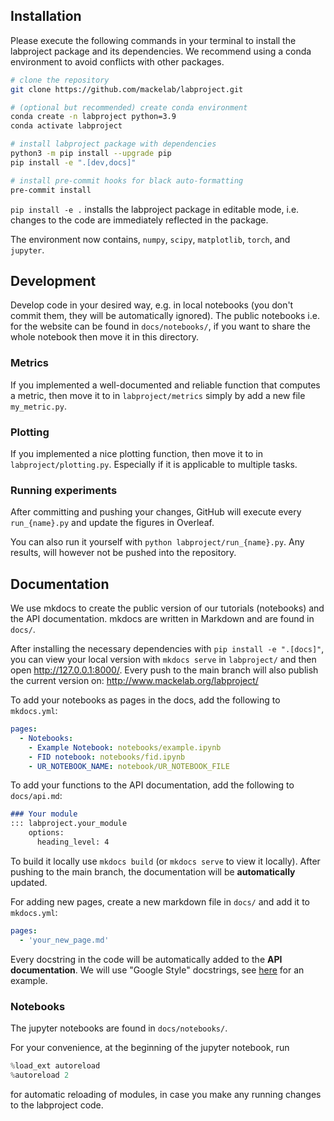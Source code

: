 
## Installation

Please execute the following commands in your terminal to install the labproject package and its dependencies. We recommend using a conda environment to avoid conflicts with other packages.

```bash
# clone the repository
git clone https://github.com/mackelab/labproject.git

# (optional but recommended) create conda environment
conda create -n labproject python=3.9
conda activate labproject

# install labproject package with dependencies
python3 -m pip install --upgrade pip
pip install -e ".[dev,docs]"

# install pre-commit hooks for black auto-formatting
pre-commit install
```

`pip install -e .` installs the labproject package in editable mode, i.e. changes to the code are immediately reflected in the package.

The environment now contains, `numpy`, `scipy`, `matplotlib`, `torch`, and `jupyter`.

## Development

Develop code in your desired way, e.g. in local notebooks (you don't commit them, they will be automatically ignored). The public notebooks i.e. for the website can be found in `docs/notebooks/`, if you want to share the whole notebook then move it in this directory.

### Metrics
If you implemented a well-documented and reliable function that computes a metric, then move it to in `labproject/metrics` simply by add a new file `my_metric.py`.

### Plotting
If you implemented a nice plotting function, then move it to in `labproject/plotting.py`. Especially if it is applicable to multiple tasks.

### Running experiments
After committing and pushing your changes, GitHub will execute every `run_{name}.py` and update the figures in Overleaf. 

You can also run it yourself with `python labproject/run_{name}.py`. Any results, will however not be pushed into the repository.



## Documentation

We use mkdocs to create the public version of our tutorials (notebooks) and the API documentation. mkdocs are written in Markdown and are found in `docs/`.

After installing the necessary dependencies with `pip install -e ".[docs]"`, you can view your local version with `mkdocs serve` in `labproject/` and then open http://127.0.0.1:8000/.
Every push to the main branch will also publish the current version on: http://www.mackelab.org/labproject/ 

To add your notebooks as pages in the docs, add the following to `mkdocs.yml`:
```yaml
pages:
  - Notebooks: 
    - Example Notebook: notebooks/example.ipynb
    - FID notebook: notebooks/fid.ipynb
    - UR_NOTEBOOK_NAME: notebook/UR_NOTEBOOK_FILE

```

To add your functions to the API documentation, add the following to `docs/api.md`:
```markdown
### Your module
::: labproject.your_module
    options:
      heading_level: 4
```
To build it locally use `mkdocs build` (or `mkdocs serve` to view it locally). After pushing to the main branch, the documentation will be **automatically** updated.

For adding new pages, create a new markdown file in `docs/` and add it to `mkdocs.yml`:
```yaml
pages:
  - 'your_new_page.md'
```

Every docstring in the code will be automatically added to the **API documentation**. We will use "Google Style" docstrings, see [here](https://sphinxcontrib-napoleon.readthedocs.io/en/latest/example_google.html) for an example.



### Notebooks
The jupyter notebooks are found in `docs/notebooks/`.

For your convenience, at the beginning of the jupyter notebook, run    
```python
%load_ext autoreload
%autoreload 2
```
for automatic reloading of modules, in case you make any running changes to the labproject code.
